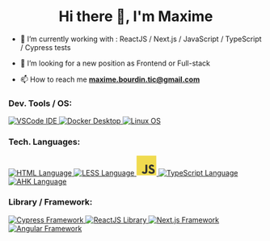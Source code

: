 <h1 align="center">Hi there 👋, I'm Maxime</h1>

- 🌱 I’m currently working with : ReactJS / Next.js / JavaScript / TypeScript / Cypress tests

- 🤝 I’m looking for a new position as Frontend or Full-stack

- 📫 How to reach me **maxime.bourdin.tic@gmail.com**


<h3>Dev. Tools / OS:</h3>
<p>
  <a target="_blank" href="https://code.visualstudio.com/">
    <img src="https://external-preview.redd.it/WSuAcyz1u8MoF8cokXspkmOIn8oWXaE8JH-SGXbUUW0.png?auto=webp&s=a6abc62ecb4a08f2bf2f287b79c9bd93006791d1" alt="VSCode IDE" width="40" height="40"/>
  </a>
  <a target="_blank" href="https://www.docker.com/">
    <img src="https://cdn4.iconfinder.com/data/icons/logos-and-brands/512/97_Docker_logo_logos-512.png" alt="Docker Desktop" width="45" height="40"/>
  </a>
  <a target="_blank" href="https://www.linux.org/">
    <img src="https://cdn.freebiesupply.com/logos/large/2x/linux-tux-1-logo-png-transparent.png" alt="Linux OS" width="45" height="40"/>
  </a>
</p>

<h3 align="left">Tech. Languages:</h3>
<p>
  <a target="_blank" href="https://www.w3.org/html/">
    <img src="https://clipground.com/images/html-clipart-image.jpg" alt="HTML Language" width="40" height="40"/>
  </a>
  <a target="_blank" href="https://lesscss.org/">
    <img src="https://www.so-peps.com/wp-content/uploads/2016/03/less-logo.png" alt="LESS Language" width="45" height="40"/>
  </a>
  <a target="_blank" href="https://www.javascript.com/">
    <img src="https://raw.githubusercontent.com/devicons/devicon/master/icons/javascript/javascript-original.svg" alt="JavaScript Language" width="40" height="40"/>
  </a>
  <a target="_blank" href="https://www.typescriptlang.org/">
    <img src="https://humancoders-formations.s3.amazonaws.com/uploads/course/logo/230/formation-typescript.png" alt="TypeScript Language" width="40" height="40"/>
  </a>
  <a target="_blank" href="https://www.autohotkey.com/">
    <img src="https://logodix.com/logo/2183152.png" alt="AHK Language" width="40" height="40"/>
  </a>
</p>

<h3>Library / Framework:</h3>
<p>
  <a target="_blank" href="https://cypress.io/">
    <img src="https://user-images.githubusercontent.com/2801156/153322291-8b186487-5127-48f7-aa6d-b0ef350f8575.png" alt="Cypress Framework" width="40" height="40"/>
  </a>
  <a target="_blank" href="https://reactjs.org/">
    <img src="https://cdn.freebiesupply.com/logos/thumbs/2x/react-1-logo.png" alt="ReactJS Library" width="50" height="40"/>
  </a>
  <a target="_blank" href="https://nextjs.org/">
    <img src="https://img.stackshare.io/service/5936/nextjs.png" alt="Next.js Framework" width="50" height="40"/>
  </a>
  <a target="_blank" href="https://angular.io/">
    <img src="https://cdn.freebiesupply.com/logos/large/2x/angular-icon-logo-png-transparent.png" alt="Angular Framework" width="40" height="40"/>
  </a>
  
</p>
<!--
**mbourd/mbourd** is a ✨ _special_ ✨ repository because its `README.md` (this file) appears on your GitHub profile.

Here are some ideas to get you started:

- 🔭 I’m currently working on ...
- 🌱 I’m currently learning ...
- 👯 I’m looking to collaborate on ...
- 🤔 I’m looking for help with ...
- 💬 Ask me about ...
- 📫 How to reach me: ...
- 😄 Pronouns: ...
- ⚡ Fun fact: ...
-->
